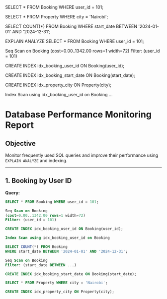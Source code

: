 SELECT * FROM Booking WHERE user_id = 101;

SELECT * FROM Property WHERE city = 'Nairobi';

SELECT COUNT(*) FROM Booking
WHERE start_date BETWEEN '2024-01-01' AND '2024-12-31';

EXPLAIN ANALYZE
SELECT * FROM Booking WHERE user_id = 101;

Seq Scan on Booking  (cost=0.00..1342.00 rows=1 width=72)
  Filter: (user_id = 101)

CREATE INDEX idx_booking_user_id ON Booking(user_id);

CREATE INDEX idx_booking_start_date ON Booking(start_date);

CREATE INDEX idx_property_city ON Property(city);

Index Scan using idx_booking_user_id on Booking ...

# Database Performance Monitoring Report

## Objective
Monitor frequently used SQL queries and improve their performance using `EXPLAIN ANALYZE` and indexing.

---

## 1. Booking by User ID

**Query:**
```sql
SELECT * FROM Booking WHERE user_id = 101;

Seq Scan on Booking
(cost=0.00..1342.00 rows=1 width=72)
Filter: (user_id = 101)

CREATE INDEX idx_booking_user_id ON Booking(user_id);

Index Scan using idx_booking_user_id on Booking

SELECT COUNT(*) FROM Booking
WHERE start_date BETWEEN '2024-01-01' AND '2024-12-31';

Seq Scan on Booking
Filter: (start_date BETWEEN ...)

CREATE INDEX idx_booking_start_date ON Booking(start_date);

SELECT * FROM Property WHERE city = 'Nairobi';

CREATE INDEX idx_property_city ON Property(city);
